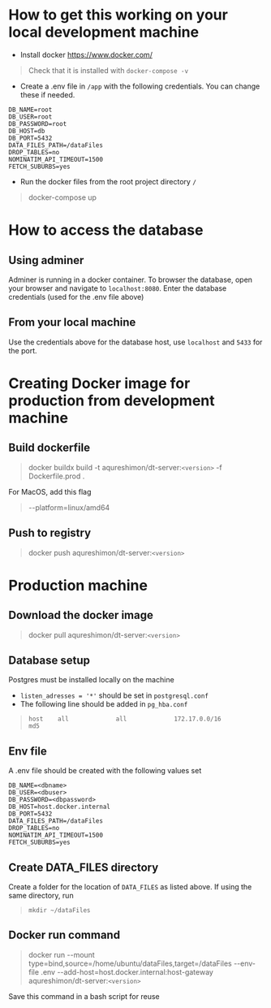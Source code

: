 # How to get this working on your local development machine

* Install docker https://www.docker.com/
> Check that it is installed with `docker-compose -v`

* Create a .env file in `/app` with the following credentials. You can change these if needed.
```
DB_NAME=root
DB_USER=root
DB_PASSWORD=root
DB_HOST=db
DB_PORT=5432
DATA_FILES_PATH=/dataFiles
DROP_TABLES=no
NOMINATIM_API_TIMEOUT=1500
FETCH_SUBURBS=yes
```

* Run the docker files from the root project directory `/`
> docker-compose up

# How to access the database

## Using adminer 
Adminer is running in a docker container. To browser the database, open your browser and navigate to `localhost:8080`. Enter the database credentials (used for the .env file above)

## From your local machine
Use the credentials above for the database host, use `localhost` and `5433` for the port.

# Creating Docker image for production from development machine

## Build dockerfile

>docker buildx build -t aqureshimon/dt-server:`<version>` -f Dockerfile.prod .

For MacOS, add this flag
> --platform=linux/amd64

## Push to registry

> docker push aqureshimon/dt-server:`<version>`

# Production machine

## Download the docker image

> docker pull aqureshimon/dt-server:`<version>`

## Database setup

Postgres must be installed locally on the machine 
* `listen_adresses = '*'` should be set in `postgresql.conf`
*  The following line should be added in `pg_hba.conf` 
> `host    all             all             172.17.0.0/16           md5`

## Env file

A .env file should be created with the following values set

```
DB_NAME=<dbname>
DB_USER=<dbuser>
DB_PASSWORD=<dbpassword>
DB_HOST=host.docker.internal
DB_PORT=5432
DATA_FILES_PATH=/dataFiles
DROP_TABLES=no
NOMINATIM_API_TIMEOUT=1500
FETCH_SUBURBS=yes
```

## Create DATA_FILES directory

Create a folder for the location of `DATA_FILES` as listed above. If using the same directory, run 
> `mkdir ~/dataFiles`

## Docker run command

> docker run --mount type=bind,source=/home/ubuntu/dataFiles,target=/dataFiles --env-file .env --add-host=host.docker.internal:host-gateway  aqureshimon/dt-server:`<version>`

Save this command in a bash script for reuse